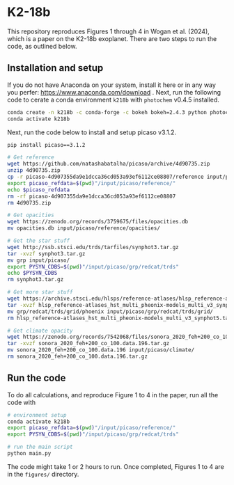 # K2-18b

This repository reproduces Figures 1 through 4 in Wogan et al. (2024), which is a paper on the K2-18b exoplanet. There are two steps to run the code, as outlined below.

## Installation and setup

If you do not have Anaconda on your system, install it here or in any way you perfer: https://www.anaconda.com/download . Next, run the following code to cerate a conda environment `k218b` with `photochem` v0.4.5 installed.

```bash
conda create -n k218b -c conda-forge -c bokeh bokeh=2.4.3 python photochem=0.4.5 numpy=1.24 matplotlib pandas pip numba xarray cantera pathos threadpoolctl miepython matplotlib-label-lines
conda activate k218b
```

Next, run the code below to install and setup picaso v3.1.2.

```bash
pip install picaso==3.1.2

# Get reference
wget https://github.com/natashabatalha/picaso/archive/4d90735.zip
unzip 4d90735.zip
cp -r picaso-4d907355da9e1dcca36cd053a93ef6112ce08807/reference input/picaso/
export picaso_refdata=$(pwd)"/input/picaso/reference/"
echo $picaso_refdata
rm -rf picaso-4d907355da9e1dcca36cd053a93ef6112ce08807
rm 4d90735.zip

# Get opacities
wget https://zenodo.org/records/3759675/files/opacities.db
mv opacities.db input/picaso/reference/opacities/

# Get the star stuff
wget http://ssb.stsci.edu/trds/tarfiles/synphot3.tar.gz
tar -xvzf synphot3.tar.gz
mv grp input/picaso/
export PYSYN_CDBS=$(pwd)"/input/picaso/grp/redcat/trds"
echo $PYSYN_CDBS
rm synphot3.tar.gz

# Get more star stuff
wget https://archive.stsci.edu/hlsps/reference-atlases/hlsp_reference-atlases_hst_multi_pheonix-models_multi_v3_synphot5.tar
tar -xvzf hlsp_reference-atlases_hst_multi_pheonix-models_multi_v3_synphot5.tar
mv grp/redcat/trds/grid/phoenix input/picaso/grp/redcat/trds/grid/
rm hlsp_reference-atlases_hst_multi_pheonix-models_multi_v3_synphot5.tar

# Get climate opacity
wget https://zenodo.org/records/7542068/files/sonora_2020_feh+200_co_100.data.196.tar.gz
tar -xvzf sonora_2020_feh+200_co_100.data.196.tar.gz
mv sonora_2020_feh+200_co_100.data.196 input/picaso/climate/
rm sonora_2020_feh+200_co_100.data.196.tar.gz
```

## Run the code

To do all calculations, and reproduce Figure 1 to 4 in the paper, run all the code with

```bash
# environment setup
conda activate k218b
export picaso_refdata=$(pwd)"/input/picaso/reference/"
export PYSYN_CDBS=$(pwd)"/input/picaso/grp/redcat/trds"

# run the main script
python main.py
```

The code might take 1 or 2 hours to run. Once completed, Figures 1 to 4 are in the `figures/` directory.
